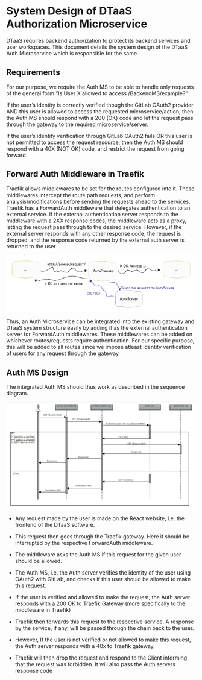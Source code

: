 # System Design of DTaaS Authorization Microservice

DTaaS requires backend authorization to protect its
backend services and user workspaces. This document
details the system design of the
DTaaS Auth Microservice which
is responsible for the same. 

## Requirements

For our purpose, we require the Auth MS to be able to handle only
requests of the general form ”Is User X allowed to access /BackendMS/example?”.

If the user’s identity is correctly verified though the GitLab OAuth2
provider AND this user is allowed to access the requested microservice/action, then the Auth MS should respond with a 200 (OK) code and let the
request pass through the gateway to the required microservice/server.

If the
user’s identity verification through GitLab OAuth2 fails OR this user is not
permitted to access the request resource, then the Auth MS should respond
with a 40X (NOT OK) code, and restrict the request from going forward.

## Forward Auth Middleware in Traefik

Traefik
allows middlewares to be set for the routes configured into it. These middlewares intercept the route path requests, and perform analysis/modifications
before sending the requests ahead to the services. Traefik has a ForwardAuth
middleware that delegates authentication to an external service. If the external authentication server responds to the middleware with a 2XX response
codes, the middleware acts as a proxy, letting the request pass through to
the desired service. However, if the external server responds with any other
response code, the request is dropped, and the response code returned by the
external auth server is returned to the user

![Forward Auth middleware](traefik-forward-auth-middleware.png)

Thus, an Auth Microservice can be integrated into the existing gateway
and DTaaS system structure easily by adding it as the external authentication
server for ForwardAuth middlewares. These middlewares can be added on
whichever routes/requests require authentication. For our specific purpose,
this will be added to all routes since we impose atleast identity verification
of users for any request through the gateway

## Auth MS Design

The integrated Auth MS should thus work as described in the sequence
diagram.

![alt text](design-sequence.jpg)

- Any request made by the user is made on the React website, i.e. the
frontend of the DTaaS software.

- This request then goes through the Traefik gateway. Here it should be
interrupted by the respective ForwardAuth middleware.

- The middleware asks the Auth MS if this request for the given user
should be allowed.

- The Auth MS, i.e. the Auth server verifies the identity of the user
using OAuth2 with GitLab, and checks if this user should be allowed
to make this request.

- If the user is verified and allowed to make the request, the Auth server
responds with a 200 OK to Traefik Gateway (more specifically to the
middleware in Traefik)

- Traefik then forwards this request to the respective service. A response
by the service, if any, will be passed through the chain back to the user.

- However, If the user is not verified or not allowed to make this request,
the Auth server responds with a 40x to Traefik gateway.

- Traefik will then drop the request and respond to the Client informing
that the request was forbidden. It will also pass the Auth servers
response code
